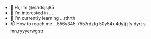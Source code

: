 - 👋 Hi, I’m @vladsjsj85
- 👀 I’m interested in ...
- 🌱 I’m currently learning ...rthrth
- 📫 How to reach me ...556y345 7557rdzfg
50y54u4dytj jfy dyrt s mn,ryyyerwgstr 
<!---hrttrth
vladsjsj85/vladsjsj85 is a ✨ special ✨ repository because its `README.md` (this file) appears on your GitHub profile.
You can click the Preview link to take a look at your changes.
--->
